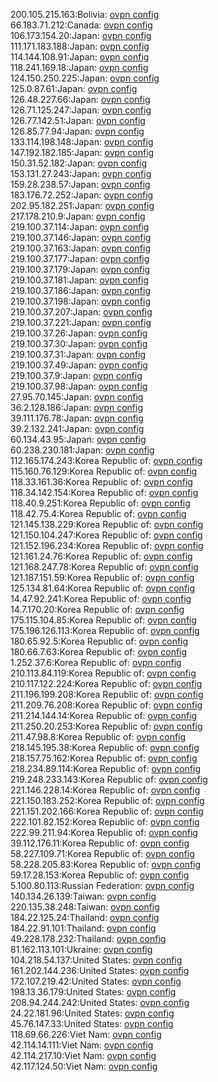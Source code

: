 200.105.215.163:Bolivia: [ovpn config](vpn/200_105_215_163.ovpn)  
66.183.71.212:Canada: [ovpn config](vpn/66_183_71_212.ovpn)  
106.173.154.20:Japan: [ovpn config](vpn/106_173_154_20.ovpn)  
111.171.183.188:Japan: [ovpn config](vpn/111_171_183_188.ovpn)  
114.144.108.91:Japan: [ovpn config](vpn/114_144_108_91.ovpn)  
118.241.169.18:Japan: [ovpn config](vpn/118_241_169_18.ovpn)  
124.150.250.225:Japan: [ovpn config](vpn/124_150_250_225.ovpn)  
125.0.87.61:Japan: [ovpn config](vpn/125_0_87_61.ovpn)  
126.48.227.66:Japan: [ovpn config](vpn/126_48_227_66.ovpn)  
126.71.125.247:Japan: [ovpn config](vpn/126_71_125_247.ovpn)  
126.77.142.51:Japan: [ovpn config](vpn/126_77_142_51.ovpn)  
126.85.77.94:Japan: [ovpn config](vpn/126_85_77_94.ovpn)  
133.114.198.148:Japan: [ovpn config](vpn/133_114_198_148.ovpn)  
147.192.182.185:Japan: [ovpn config](vpn/147_192_182_185.ovpn)  
150.31.52.182:Japan: [ovpn config](vpn/150_31_52_182.ovpn)  
153.131.27.243:Japan: [ovpn config](vpn/153_131_27_243.ovpn)  
159.28.238.57:Japan: [ovpn config](vpn/159_28_238_57.ovpn)  
183.176.72.252:Japan: [ovpn config](vpn/183_176_72_252.ovpn)  
202.95.182.251:Japan: [ovpn config](vpn/202_95_182_251.ovpn)  
217.178.210.9:Japan: [ovpn config](vpn/217_178_210_9.ovpn)  
219.100.37.114:Japan: [ovpn config](vpn/219_100_37_114.ovpn)  
219.100.37.146:Japan: [ovpn config](vpn/219_100_37_146.ovpn)  
219.100.37.163:Japan: [ovpn config](vpn/219_100_37_163.ovpn)  
219.100.37.177:Japan: [ovpn config](vpn/219_100_37_177.ovpn)  
219.100.37.179:Japan: [ovpn config](vpn/219_100_37_179.ovpn)  
219.100.37.181:Japan: [ovpn config](vpn/219_100_37_181.ovpn)  
219.100.37.186:Japan: [ovpn config](vpn/219_100_37_186.ovpn)  
219.100.37.198:Japan: [ovpn config](vpn/219_100_37_198.ovpn)  
219.100.37.207:Japan: [ovpn config](vpn/219_100_37_207.ovpn)  
219.100.37.221:Japan: [ovpn config](vpn/219_100_37_221.ovpn)  
219.100.37.26:Japan: [ovpn config](vpn/219_100_37_26.ovpn)  
219.100.37.30:Japan: [ovpn config](vpn/219_100_37_30.ovpn)  
219.100.37.31:Japan: [ovpn config](vpn/219_100_37_31.ovpn)  
219.100.37.49:Japan: [ovpn config](vpn/219_100_37_49.ovpn)  
219.100.37.9:Japan: [ovpn config](vpn/219_100_37_9.ovpn)  
219.100.37.98:Japan: [ovpn config](vpn/219_100_37_98.ovpn)  
27.95.70.145:Japan: [ovpn config](vpn/27_95_70_145.ovpn)  
36.2.128.186:Japan: [ovpn config](vpn/36_2_128_186.ovpn)  
39.111.176.78:Japan: [ovpn config](vpn/39_111_176_78.ovpn)  
39.2.132.241:Japan: [ovpn config](vpn/39_2_132_241.ovpn)  
60.134.43.95:Japan: [ovpn config](vpn/60_134_43_95.ovpn)  
60.238.230.181:Japan: [ovpn config](vpn/60_238_230_181.ovpn)  
112.165.174.243:Korea Republic of: [ovpn config](vpn/112_165_174_243.ovpn)  
115.160.76.129:Korea Republic of: [ovpn config](vpn/115_160_76_129.ovpn)  
118.33.161.36:Korea Republic of: [ovpn config](vpn/118_33_161_36.ovpn)  
118.34.142.154:Korea Republic of: [ovpn config](vpn/118_34_142_154.ovpn)  
118.40.9.251:Korea Republic of: [ovpn config](vpn/118_40_9_251.ovpn)  
118.42.75.4:Korea Republic of: [ovpn config](vpn/118_42_75_4.ovpn)  
121.145.138.229:Korea Republic of: [ovpn config](vpn/121_145_138_229.ovpn)  
121.150.104.247:Korea Republic of: [ovpn config](vpn/121_150_104_247.ovpn)  
121.152.196.234:Korea Republic of: [ovpn config](vpn/121_152_196_234.ovpn)  
121.161.24.76:Korea Republic of: [ovpn config](vpn/121_161_24_76.ovpn)  
121.168.247.78:Korea Republic of: [ovpn config](vpn/121_168_247_78.ovpn)  
121.187.151.59:Korea Republic of: [ovpn config](vpn/121_187_151_59.ovpn)  
125.134.81.64:Korea Republic of: [ovpn config](vpn/125_134_81_64.ovpn)  
14.47.92.241:Korea Republic of: [ovpn config](vpn/14_47_92_241.ovpn)  
14.7.170.20:Korea Republic of: [ovpn config](vpn/14_7_170_20.ovpn)  
175.115.104.85:Korea Republic of: [ovpn config](vpn/175_115_104_85.ovpn)  
175.196.126.113:Korea Republic of: [ovpn config](vpn/175_196_126_113.ovpn)  
180.65.92.5:Korea Republic of: [ovpn config](vpn/180_65_92_5.ovpn)  
180.66.7.63:Korea Republic of: [ovpn config](vpn/180_66_7_63.ovpn)  
1.252.37.6:Korea Republic of: [ovpn config](vpn/1_252_37_6.ovpn)  
210.113.84.119:Korea Republic of: [ovpn config](vpn/210_113_84_119.ovpn)  
210.117.122.224:Korea Republic of: [ovpn config](vpn/210_117_122_224.ovpn)  
211.196.199.208:Korea Republic of: [ovpn config](vpn/211_196_199_208.ovpn)  
211.209.76.208:Korea Republic of: [ovpn config](vpn/211_209_76_208.ovpn)  
211.214.144.14:Korea Republic of: [ovpn config](vpn/211_214_144_14.ovpn)  
211.250.20.253:Korea Republic of: [ovpn config](vpn/211_250_20_253.ovpn)  
211.47.98.8:Korea Republic of: [ovpn config](vpn/211_47_98_8.ovpn)  
218.145.195.38:Korea Republic of: [ovpn config](vpn/218_145_195_38.ovpn)  
218.157.75.162:Korea Republic of: [ovpn config](vpn/218_157_75_162.ovpn)  
218.234.89.114:Korea Republic of: [ovpn config](vpn/218_234_89_114.ovpn)  
219.248.233.143:Korea Republic of: [ovpn config](vpn/219_248_233_143.ovpn)  
221.146.228.14:Korea Republic of: [ovpn config](vpn/221_146_228_14.ovpn)  
221.150.183.252:Korea Republic of: [ovpn config](vpn/221_150_183_252.ovpn)  
221.151.202.166:Korea Republic of: [ovpn config](vpn/221_151_202_166.ovpn)  
222.101.82.152:Korea Republic of: [ovpn config](vpn/222_101_82_152.ovpn)  
222.99.211.94:Korea Republic of: [ovpn config](vpn/222_99_211_94.ovpn)  
39.112.176.11:Korea Republic of: [ovpn config](vpn/39_112_176_11.ovpn)  
58.227.109.71:Korea Republic of: [ovpn config](vpn/58_227_109_71.ovpn)  
58.228.205.83:Korea Republic of: [ovpn config](vpn/58_228_205_83.ovpn)  
59.17.28.153:Korea Republic of: [ovpn config](vpn/59_17_28_153.ovpn)  
5.100.80.113:Russian Federation: [ovpn config](vpn/5_100_80_113.ovpn)  
140.134.26.139:Taiwan: [ovpn config](vpn/140_134_26_139.ovpn)  
220.135.38.248:Taiwan: [ovpn config](vpn/220_135_38_248.ovpn)  
184.22.125.24:Thailand: [ovpn config](vpn/184_22_125_24.ovpn)  
184.22.91.101:Thailand: [ovpn config](vpn/184_22_91_101.ovpn)  
49.228.178.232:Thailand: [ovpn config](vpn/49_228_178_232.ovpn)  
81.162.113.101:Ukraine: [ovpn config](vpn/81_162_113_101.ovpn)  
104.218.54.137:United States: [ovpn config](vpn/104_218_54_137.ovpn)  
161.202.144.236:United States: [ovpn config](vpn/161_202_144_236.ovpn)  
172.107.219.42:United States: [ovpn config](vpn/172_107_219_42.ovpn)  
198.13.36.179:United States: [ovpn config](vpn/198_13_36_179.ovpn)  
208.94.244.242:United States: [ovpn config](vpn/208_94_244_242.ovpn)  
24.22.181.96:United States: [ovpn config](vpn/24_22_181_96.ovpn)  
45.76.147.33:United States: [ovpn config](vpn/45_76_147_33.ovpn)  
118.69.66.226:Viet Nam: [ovpn config](vpn/118_69_66_226.ovpn)  
42.114.14.111:Viet Nam: [ovpn config](vpn/42_114_14_111.ovpn)  
42.114.217.10:Viet Nam: [ovpn config](vpn/42_114_217_10.ovpn)  
42.117.124.50:Viet Nam: [ovpn config](vpn/42_117_124_50.ovpn)  
